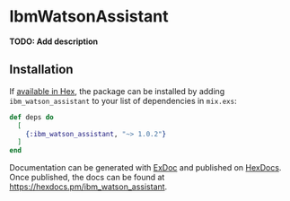 # IbmWatsonAssistant

**TODO: Add description**

## Installation

If [available in Hex](https://hex.pm/docs/publish), the package can be installed
by adding `ibm_watson_assistant` to your list of dependencies in `mix.exs`:

```elixir
def deps do
  [
    {:ibm_watson_assistant, "~> 1.0.2"}
  ]
end
```

Documentation can be generated with [ExDoc](https://github.com/elixir-lang/ex_doc)
and published on [HexDocs](https://hexdocs.pm). Once published, the docs can
be found at <https://hexdocs.pm/ibm_watson_assistant>.

